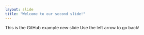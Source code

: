 ```yaml
---
layout: slide
title: "Welcome to our second slide!"
---
```

This is the GitHub example new slide
Use the left arrow to go back!
